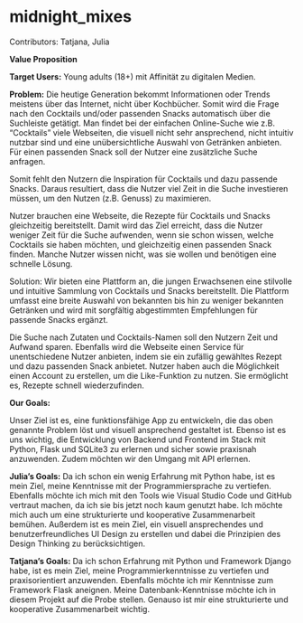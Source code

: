 # midnight_mixes

Contributors: Tatjana, Julia

**Value Proposition**

**Target Users:** Young adults (18+) mit Affinität zu digitalen Medien.

**Problem:** Die heutige Generation bekommt Informationen oder Trends meistens über das Internet, nicht über Kochbücher. Somit wird die Frage nach den Cocktails und/oder passenden Snacks automatisch über die Suchleiste getätigt. Man findet bei der einfachen Online-Suche wie z.B. “Cocktails” viele Webseiten, die visuell nicht sehr ansprechend, nicht intuitiv nutzbar sind und eine unübersichtliche Auswahl von Getränken anbieten. Für einen passenden Snack soll der Nutzer eine zusätzliche Suche anfragen.

Somit fehlt den Nutzern die Inspiration für Cocktails und dazu passende Snacks. Daraus resultiert, dass die Nutzer viel Zeit in die Suche investieren müssen, um den Nutzen (z.B. Genuss) zu maximieren.

Nutzer brauchen eine Webseite, die Rezepte für Cocktails und Snacks gleichzeitig
bereitstellt. Damit wird das Ziel erreicht, dass die Nutzer weniger Zeit für die Suche
aufwenden, wenn sie schon wissen, welche Cocktails sie haben möchten, und gleichzeitig einen passenden Snack finden. Manche Nutzer wissen nicht, was sie wollen und benötigen eine schnelle Lösung.

Solution: Wir bieten eine Plattform an, die jungen Erwachsenen eine stilvolle und intuitive Sammlung von Cocktails und Snacks bereitstellt. Die Plattform umfasst eine breite Auswahl von bekannten bis hin zu weniger bekannten Getränken und wird mit sorgfältig abgestimmten Empfehlungen für passende Snacks ergänzt.

Die Suche nach Zutaten und Cocktails-Namen soll den Nutzern Zeit und Aufwand sparen. Ebenfalls wird die Webseite einen Service für unentschiedene Nutzer anbieten, indem sie ein zufällig gewähltes Rezept und dazu passenden Snack anbietet. Nutzer haben auch die Möglichkeit einen Account zu erstellen, um die Like-Funktion zu nutzen. Sie ermöglicht es, Rezepte schnell wiederzufinden.

**Our Goals:**

Unser Ziel ist es, eine funktionsfähige App zu entwickeln, die das oben genannte Problem löst und visuell ansprechend gestaltet ist. Ebenso ist es uns wichtig, die Entwicklung von Backend und Frontend im Stack mit Python, Flask und SQLite3 zu erlernen und sicher sowie praxisnah anzuwenden. Zudem möchten wir den Umgang mit API erlernen. 

**Julia’s Goals:** Da ich schon ein wenig Erfahrung mit Python habe, ist es mein Ziel, meine Kenntnisse mit der Programmiersprache zu vertiefen. Ebenfalls möchte ich mich mit den Tools wie Visual Studio Code und GitHub vertraut machen, da ich sie bis jetzt noch kaum genutzt habe. Ich möchte mich auch um eine strukturierte und kooperative Zusammenarbeit bemühen. Außerdem ist es mein Ziel, ein visuell ansprechendes und benutzerfreundliches UI Design zu erstellen und dabei die Prinzipien des Design Thinking zu berücksichtigen.

**Tatjana’s Goals:** Da ich schon Erfahrung mit Python und Framework Django habe, ist es mein Ziel, meine Programmierkenntnisse zu vertiefen und praxisorientiert anzuwenden. Ebenfalls möchte ich mir Kenntnisse zum Framework Flask aneignen. Meine Datenbank-Kenntnisse möchte ich in diesem Projekt auf die Probe stellen. Genauso ist mir eine strukturierte und kooperative Zusammenarbeit wichtig.
